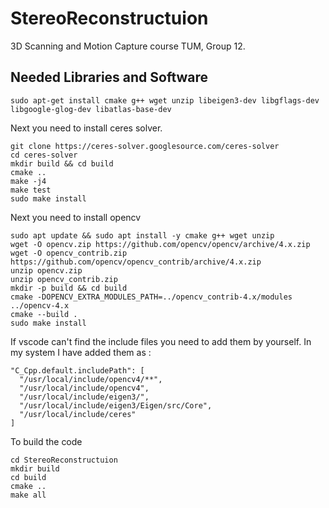 # StereoReconstructuion
3D Scanning and Motion Capture course TUM, Group 12.

## Needed Libraries and Software
```
sudo apt-get install cmake g++ wget unzip libeigen3-dev libgflags-dev libgoogle-glog-dev libatlas-base-dev
```
Next you need to install ceres solver.
```
git clone https://ceres-solver.googlesource.com/ceres-solver
cd ceres-solver
mkdir build && cd build
cmake ..
make -j4
make test
sudo make install
```
Next you need to install opencv
```
sudo apt update && sudo apt install -y cmake g++ wget unzip
wget -O opencv.zip https://github.com/opencv/opencv/archive/4.x.zip
wget -O opencv_contrib.zip https://github.com/opencv/opencv_contrib/archive/4.x.zip
unzip opencv.zip
unzip opencv_contrib.zip
mkdir -p build && cd build
cmake -DOPENCV_EXTRA_MODULES_PATH=../opencv_contrib-4.x/modules ../opencv-4.x
cmake --build .
sudo make install
```

If vscode can't find the include files you need to add them by yourself.
In my system I have added them as :
```
"C_Cpp.default.includePath": [
  "/usr/local/include/opencv4/**",
  "/usr/local/include/opencv4",
  "/usr/local/include/eigen3/",
  "/usr/local/include/eigen3/Eigen/src/Core",
  "/usr/local/include/ceres"
] 
```
To build the code
```
cd StereoReconstructuion
mkdir build
cd build
cmake ..
make all
```
